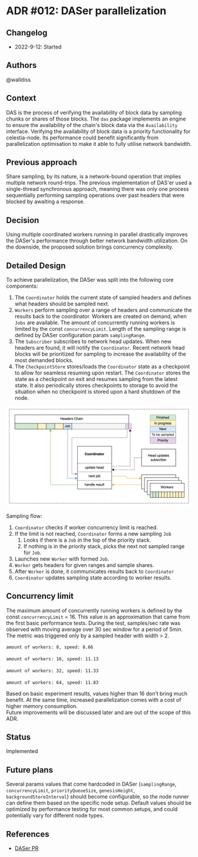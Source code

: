 # ADR #012: DASer parallelization

## Changelog

- 2022-9-12: Started

## Authors

@walldiss

## Context

DAS is the process of verifying the availability of block data by sampling chunks or shares of those blocks. The `das` package implements an engine to ensure the availability of the chain's block data via the `Availability` interface.
Verifying the availability of block data is a priority functionality for celestia-node. Its performance could benefit significantly from parallelization optimisation to make it able to fully utilise network bandwidth.

## Previous approach

Share sampling, by its nature, is a network-bound operation that implies multiple network round-trips.
The previous implementation of DAS'er used a single-thread synchronous approach,
meaning there was only one process sequentially performing sampling operations over past headers that were blocked by awaiting a response.

## Decision

Using multiple coordinated workers running in parallel drastically improves the DASer's performance through better network bandwidth utilization. On the downside, the proposed solution brings concurrency complexity.

## Detailed Design

To achieve parallelization, the DASer was split into the following core components:

1. The `Coordinator` holds the current state of sampled headers and defines what headers should be sampled next.
2. `Workers` perform sampling over a range of headers and communicate the results back to the coordinator. Workers are created on demand, when `Jobs` are available. The amount of concurrently running workers is limited by the const `concurrencyLimit`.  Length of the sampling range is defined by DASer configuration param `samplingRange`.
3. The `Subscriber` subscribes to network head updates. When new headers are found, it will notify the `Coordinator`. Recent network head blocks will be prioritized for sampling to increase the availability of the most demanded blocks.
4. The `CheckpointStore` stores/loads the `Coordinator` state as a checkpoint to allow for seamless resuming upon restart. The `Coordinator` stores the state as a checkpoint on exit and resumes sampling from the latest state.
It also periodically stores checkpoints to storage to avoid the situation when no checkpoint is stored upon a hard shutdown of the node.

![image](./img/daser-architecture-diagram.png)

Sampling flow:

1. `Coordinator` checks if worker concurrency limit is reached.
2. If the limit is not reached, `Coordinator` forms a new sampling `Job`
   1. Looks if there is a `Job` in the top of the priority stack.
   2. If nothing is in the priority stack, picks the next not sampled range for `Job`.
3. Launches new `Worker` with formed `Job`.
4. `Worker` gets headers for given ranges and sample shares.
5. After `Worker` is done, it communicates results back to `Coordinator`
6. `Coordinator` updates sampling state according to worker results.

## Concurrency limit

The maximum amount of concurrently running workers is defined by the const `concurrencyLimit` = 16. This value is an approximation that came from the first basic performance tests.
During the test, samples/sec rate was observed with moving average over 30 sec window for a period of 5min. The metric was triggered only by a sampled header with width > 2.

```text
amount of workers: 8, speed: 8.66

amount of workers: 16, speed: 11.13

amount of workers: 32, speed: 11.33

amount of workers: 64, speed: 11.83
```

Based on basic experiment results, values higher than 16 don’t bring much benefit. At the same time, increased parallelization comes with a cost of higher memory consumption.  
Future improvements will be discussed later and are out of the scope of this ADR.

## Status

Implemented

## Future plans

Several params values that come hardcoded in DASer (`samplingRange`, `concurrencyLimit`, `priorityQueueSize`, `genesisHeight`, `backgroundStoreInterval`) should become configurable, so the node runner can define them based on the specific node setup. Default values should be optimized by performance testing for most common setups, and could potentially vary for different node types.  

## References

- [DASer PR](https://github.com/celestiaorg/celestia-node/pull/988/)

